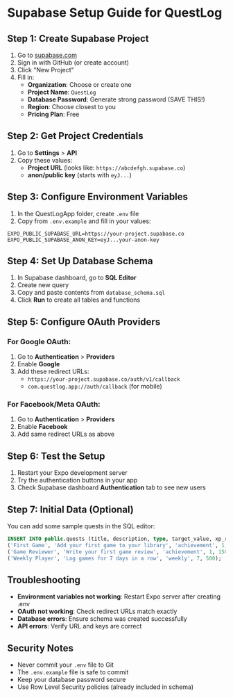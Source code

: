 # Supabase Setup Guide for QuestLog

## Step 1: Create Supabase Project
1. Go to [supabase.com](https://supabase.com)
2. Sign in with GitHub (or create account)
3. Click "New Project"
4. Fill in:
   - **Organization**: Choose or create one
   - **Project Name**: `QuestLog`
   - **Database Password**: Generate strong password (SAVE THIS!)
   - **Region**: Choose closest to you
   - **Pricing Plan**: Free

## Step 2: Get Project Credentials
1. Go to **Settings** > **API**
2. Copy these values:
   - **Project URL** (looks like: `https://abcdefgh.supabase.co`)
   - **anon/public key** (starts with `eyJ...`)

## Step 3: Configure Environment Variables
1. In the QuestLogApp folder, create `.env` file
2. Copy from `.env.example` and fill in your values:
```
EXPO_PUBLIC_SUPABASE_URL=https://your-project.supabase.co
EXPO_PUBLIC_SUPABASE_ANON_KEY=eyJ...your-anon-key
```

## Step 4: Set Up Database Schema
1. In Supabase dashboard, go to **SQL Editor**
2. Create new query
3. Copy and paste contents from `database_schema.sql`
4. Click **Run** to create all tables and functions

## Step 5: Configure OAuth Providers

### For Google OAuth:
1. Go to **Authentication** > **Providers**
2. Enable **Google**
3. Add these redirect URLs:
   - `https://your-project.supabase.co/auth/v1/callback`
   - `com.questlog.app://auth/callback` (for mobile)

### For Facebook/Meta OAuth:
1. Go to **Authentication** > **Providers**  
2. Enable **Facebook**
3. Add same redirect URLs as above

## Step 6: Test the Setup
1. Restart your Expo development server
2. Try the authentication buttons in your app
3. Check Supabase dashboard **Authentication** tab to see new users

## Step 7: Initial Data (Optional)
You can add some sample quests in the SQL editor:
```sql
INSERT INTO public.quests (title, description, type, target_value, xp_reward) VALUES
('First Game', 'Add your first game to your library', 'achievement', 1, 100),
('Game Reviewer', 'Write your first game review', 'achievement', 1, 150),
('Weekly Player', 'Log games for 7 days in a row', 'weekly', 7, 500);
```

## Troubleshooting
- **Environment variables not working**: Restart Expo server after creating .env
- **OAuth not working**: Check redirect URLs match exactly
- **Database errors**: Ensure schema was created successfully
- **API errors**: Verify URL and keys are correct

## Security Notes
- Never commit your `.env` file to Git
- The `.env.example` file is safe to commit
- Keep your database password secure
- Use Row Level Security policies (already included in schema)